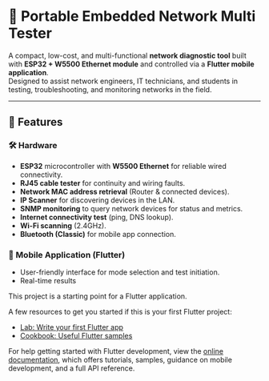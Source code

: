 # 📡 Portable Embedded Network Multi Tester

A compact, low-cost, and multi-functional **network diagnostic tool** built with **ESP32 + W5500 Ethernet module** and controlled via a **Flutter mobile application**.  
Designed to assist network engineers, IT technicians, and students in testing, troubleshooting, and monitoring networks in the field.

---

## 🚀 Features

### 🛠 Hardware
- **ESP32** microcontroller with **W5500 Ethernet** for reliable wired connectivity.
- **RJ45 cable tester** for continuity and wiring faults.
- **Network MAC address retrieval** (Router & connected devices).
- **IP Scanner** for discovering devices in the LAN.
- **SNMP monitoring** to query network devices for status and metrics.
- **Internet connectivity test** (ping, DNS lookup).
- **Wi-Fi scanning** (2.4GHz).
- **Bluetooth (Classic)** for mobile app connection.

### 📱 Mobile Application (Flutter)
- User-friendly interface for mode selection and test initiation.
- Real-time results


This project is a starting point for a Flutter application.

A few resources to get you started if this is your first Flutter project:

- [Lab: Write your first Flutter app](https://docs.flutter.dev/get-started/codelab)
- [Cookbook: Useful Flutter samples](https://docs.flutter.dev/cookbook)

For help getting started with Flutter development, view the
[online documentation](https://docs.flutter.dev/), which offers tutorials,
samples, guidance on mobile development, and a full API reference.
